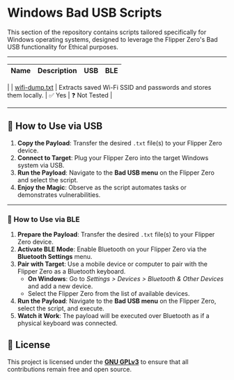 # Windows Bad USB Scripts

This section of the repository contains scripts tailored specifically for Windows operating systems, designed to leverage the Flipper Zero's Bad USB functionality for Ethical purposes.

---

| Name                            | Description                              |  USB  | BLE  |
|---------------------------------|------------------------------------------|--------------|--------------|
   |
| [wifi-dump.txt](wifi-dump.txt)  | Extracts saved Wi-Fi SSID and passwords and stores them locally. | ✅ Yes       | ❓  Not Tested        |

---

## 🚀 How to Use via USB  

1. **Copy the Payload**: Transfer the desired `.txt` file(s) to your Flipper Zero device.  
2. **Connect to Target**: Plug your Flipper Zero into the target Windows system via USB.  
3. **Run the Payload**: Navigate to the **Bad USB menu** on the Flipper Zero and select the script.  
4. **Enjoy the Magic**: Observe as the script automates tasks or demonstrates vulnerabilities.  

---

### 🚀 How to Use via BLE  

1. **Prepare the Payload**: Transfer the desired `.txt` file(s) to your Flipper Zero device.  
2. **Activate BLE Mode**: Enable Bluetooth on your Flipper Zero via the **Bluetooth Settings** menu.  
3. **Pair with Target**: Use a mobile device or computer to pair with the Flipper Zero as a Bluetooth keyboard.  
   - **On Windows**: Go to *Settings > Devices > Bluetooth & Other Devices* and add a new device.  
   - Select the Flipper Zero from the list of available devices.  
4. **Run the Payload**: Navigate to the **Bad USB menu** on the Flipper Zero, select the script, and execute.  
5. **Watch it Work**: The payload will be executed over Bluetooth as if a physical keyboard was connected.  


## 📜 License  

This project is licensed under the **[GNU GPLv3](../LICENSE)** to ensure that all contributions remain free and open source.  